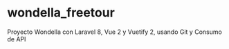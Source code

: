 # wondella_freetour
Proyecto Wondella con Laravel 8, Vue 2 y Vuetify 2, usando Git y Consumo de API

